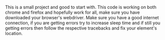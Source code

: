 This is a small project and good to start with.
This code is working on both chrome and firefox and hopefully work for all, make sure you have downloaded your browser's webdriver. 
Make sure you have a good internet connection, if you are getting errors try to increase sleep time and if still you getting errors
then follow the respective tracebacks and fix your element's location. 
